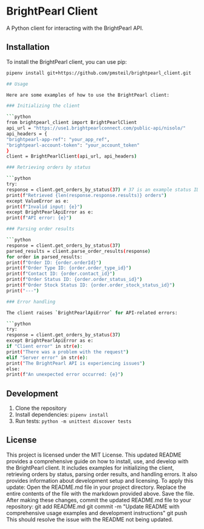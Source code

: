 # BrightPearl Client

A Python client for interacting with the BrightPearl API.

## Installation

To install the BrightPearl client, you can use pip:

```bash
pipenv install git+https://github.com/pmsteil/brightpearl_client.git

## Usage

Here are some examples of how to use the BrightPearl client:

### Initializing the client

```python
from brightpearl_client import BrightPearlClient
api_url = "https://use1.brightpearlconnect.com/public-api/nisolo/"
api_headers = {
"brightpearl-app-ref": "your_app_ref",
"brightpearl-account-token": "your_account_token"
}
client = BrightPearlClient(api_url, api_headers)

### Retrieving orders by status

```python
try:
response = client.get_orders_by_status(37) # 37 is an example status ID
print(f"Retrieved {len(response.response.results)} orders")
except ValueError as e:
print(f"Invalid input: {e}")
except BrightPearlApiError as e:
print(f"API error: {e}")

### Parsing order results

```python
response = client.get_orders_by_status(37)
parsed_results = client.parse_order_results(response)
for order in parsed_results:
print(f"Order ID: {order.orderId}")
print(f"Order Type ID: {order.order_type_id}")
print(f"Contact ID: {order.contact_id}")
print(f"Order Status ID: {order.order_status_id}")
print(f"Order Stock Status ID: {order.order_stock_status_id}")
print("---")

### Error handling

The client raises `BrightPearlApiError` for API-related errors:

```python
try:
response = client.get_orders_by_status(37)
except BrightPearlApiError as e:
if "Client error" in str(e):
print("There was a problem with the request")
elif "Server error" in str(e):
print("The BrightPearl API is experiencing issues")
else:
print(f"An unexpected error occurred: {e}")
```

## Development

1. Clone the repository
2. Install dependencies: `pipenv install`
3. Run tests: `python -m unittest discover tests`

## License

This project is licensed under the MIT License.
This updated README provides a comprehensive guide on how to install, use, and develop with the BrightPearl client. It includes examples for initializing the client, retrieving orders by status, parsing order results, and handling errors. It also provides information about development setup and licensing.
To apply this update:
Open the README.md file in your project directory.
Replace the entire contents of the file with the markdown provided above.
Save the file.
After making these changes, commit the updated README.md file to your repository:
git add README.md
git commit -m "Update README with comprehensive usage examples and development instructions"
git push
This should resolve the issue with the README not being updated.

